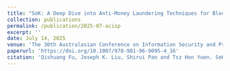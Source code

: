 ```yaml
---
title: "SoK: A Deep Dive into Anti-Money Laundering Techniques for Blockchain Cryptocurrencies."
collection: publications
permalink: /publication/2025-07-acisp
excerpt: ''
date: July 14, 2025
venue: 'The 30th Australasian Conference on Information Security and Privacy (ACISP 2025). July 14 - 16, 2025, Wollongong, Australia'
paperurl: 'https://doi.org/10.1007/978-981-96-9095-4_16'
citation: 'Qishuang Fu, Joseph K. Liu, Shirui Pan and Tsz Hon Yuen. SoK: A Deep Dive into Anti-Money Laundering Techniques for Blockchain Cryptocurrencies. In ACISP 2025. Lecture Notes in Computer Science, Vol. 15658, Pages 310-330.'
---
```

